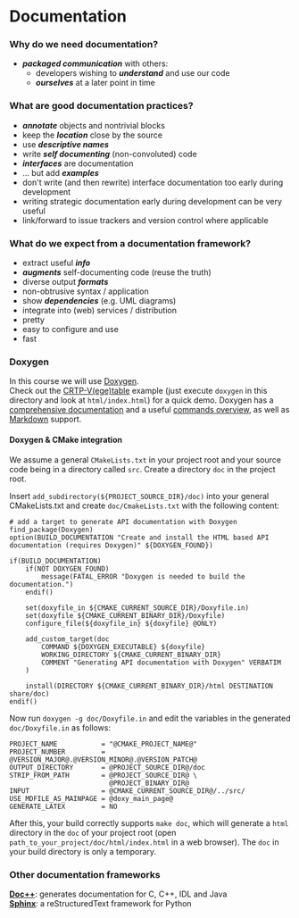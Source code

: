 # Documentation

### Why do we need documentation?

* ___packaged communication___ with others:
    - developers wishing to ___understand___ and use our code
    - ___ourselves___ at a later point in time

### What are good documentation practices?

* ___annotate___ objects and nontrivial blocks
* keep the ___location___ close by the source
* use ___descriptive names___
* write ___self documenting___ (non-convoluted) code
* ___interfaces___ are documentation
* ... but add ___examples___
* don't write (and then rewrite) interface documentation too early during development
* writing strategic documentation early during development can be very useful
* link/forward to issue trackers and version control where applicable

### What do we expect from a documentation framework?

* extract useful ___info___
* ___augments___ self-documenting code (reuse the truth)
* diverse output ___formats___
* non-obtrusive syntax / application
* show ___dependencies___ (e.g. UML diagrams)
* integrate into (web) services / distribution
* pretty
* easy to configure and use
* fast

### Doxygen

In this course we will use [Doxygen](http://www.stack.nl/~dimitri/doxygen/).<br />
Check out the [CRTP-V(ege)table](exercise/vtable/doc) example (just execute `doxygen` in this
directory and look at `html/index.html`) for a quick demo.
Doxygen has a [comprehensive documentation](https://www.stack.nl/~dimitri/doxygen/manual/)
and a useful [commands overview](https://www.stack.nl/~dimitri/doxygen/manual/commands.html),
as well as [Markdown](https://daringfireball.net/projects/markdown/) support.

#### Doxygen & CMake integration

We assume a general `CMakeLists.txt` in your project root and your source code
being in a directory called `src`.
Create a directory `doc` in the project root.

Insert `add_subdirectory(${PROJECT_SOURCE_DIR}/doc)` into your general CMakeLists.txt
and create `doc/CmakeLists.txt` with the following content:

    # add a target to generate API documentation with Doxygen
    find_package(Doxygen)
    option(BUILD_DOCUMENTATION "Create and install the HTML based API documentation (requires Doxygen)" ${DOXYGEN_FOUND})

    if(BUILD_DOCUMENTATION)
        if(NOT DOXYGEN_FOUND)
            message(FATAL_ERROR "Doxygen is needed to build the documentation.")
        endif()

        set(doxyfile_in ${CMAKE_CURRENT_SOURCE_DIR}/Doxyfile.in)
        set(doxyfile ${CMAKE_CURRENT_BINARY_DIR}/Doxyfile)
        configure_file(${doxyfile_in} ${doxyfile} @ONLY)

        add_custom_target(doc
            COMMAND ${DOXYGEN_EXECUTABLE} ${doxyfile}
            WORKING_DIRECTORY ${CMAKE_CURRENT_BINARY_DIR}
            COMMENT "Generating API documentation with Doxygen" VERBATIM
        )

        install(DIRECTORY ${CMAKE_CURRENT_BINARY_DIR}/html DESTINATION share/doc)
    endif()

Now run `doxygen -g doc/Doxyfile.in` and edit the variables in the
generated `doc/Doxyfile.in` as follows:

    PROJECT_NAME           = "@CMAKE_PROJECT_NAME@"
    PROJECT_NUMBER         = @VERSION_MAJOR@.@VERSION_MINOR@.@VERSION_PATCH@
    OUTPUT_DIRECTORY       = @PROJECT_SOURCE_DIR@/doc
    STRIP_FROM_PATH        = @PROJECT_SOURCE_DIR@ \
                             @PROJECT_BINARY_DIR@
    INPUT                  = @CMAKE_CURRENT_SOURCE_DIR@/../src/
    USE_MDFILE_AS_MAINPAGE = @doxy_main_page@
    GENERATE_LATEX         = NO

After this, your build correctly supports `make doc`, which will generate a `html`
directory in the `doc` of your project root (open `path_to_your_project/doc/html/index.html`
in a web browser). The `doc` in your build directory is only a temporary.

### Other documentation frameworks

**[Doc++](http://docpp.sourceforge.net/)**: generates documentation for C, C++, IDL and Java<br />
**[Sphinx](http://sphinx-doc.org/)**: a reStructuredText framework for Python
